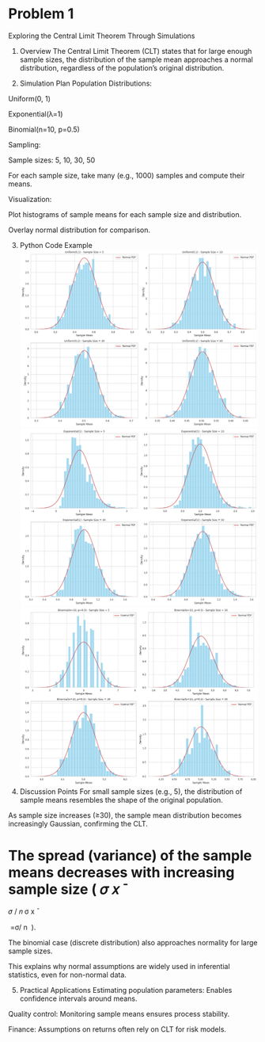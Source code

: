 # Problem 1
Exploring the Central Limit Theorem Through Simulations
1. Overview
The Central Limit Theorem (CLT) states that for large enough sample sizes, the distribution of the sample mean approaches a normal distribution, regardless of the population’s original distribution.

2. Simulation Plan
Population Distributions:

Uniform(0, 1)

Exponential(λ=1)

Binomial(n=10, p=0.5)

Sampling:

Sample sizes: 5, 10, 30, 50

For each sample size, take many (e.g., 1000) samples and compute their means.

Visualization:

Plot histograms of sample means for each sample size and distribution.

Overlay normal distribution for comparison.

3. Python Code Example
![alt text](image.png)
![alt text](image-1.png)
![alt text](image-2.png)
4. Discussion Points
For small sample sizes (e.g., 5), the distribution of sample means resembles the shape of the original population.

As sample size increases (≥30), the sample mean distribution becomes increasingly Gaussian, confirming the CLT.

The spread (variance) of the sample means decreases with increasing sample size (
𝜎
𝑥
ˉ
=
𝜎
/
𝑛
σ 
x
ˉ
 
​
 =σ/ 
n
​
 ).

The binomial case (discrete distribution) also approaches normality for large sample sizes.

This explains why normal assumptions are widely used in inferential statistics, even for non-normal data.

5. Practical Applications
Estimating population parameters: Enables confidence intervals around means.

Quality control: Monitoring sample means ensures process stability.

Finance: Assumptions on returns often rely on CLT for risk models.

